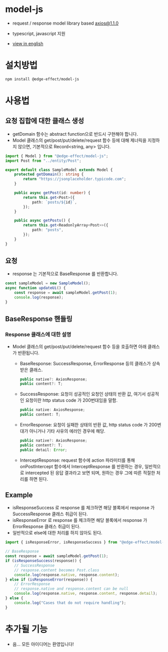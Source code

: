 # model-js

-   request / response model library based [axios@1.1.0](https://www.npmjs.com/package/axios)

-   typescript, javascript 지원

-   [view in english](https://github.com/Team-EdgeEffect/model-js/blob/main/README_EN.md)

# 설치방법

```bash
npm install @edge-effect/model-js
```

# 사용법

## 요청 집합에 대한 클래스 생성

-   getDomain 함수는 abstract function으로 반드시 구현해야 합니다.
-   Model 클래스의 get/post/put/delete/request 함수 등에 대해 제너릭을 지정하지 않으면, 기본적으로 Record<string, any> 입니다.

```typescript
import { Model } from "@edge-effect/model-js";
import Post from "../entity/Post";

export default class SampleModel extends Model {
    protected getDomain(): string {
        return "https://jsonplaceholder.typicode.com";
    }

    public async getPost(id: number) {
        return this.get<Post>({
            path: `posts/${id}`,
        });
    }

    public async getPosts() {
        return this.get<ReadonlyArray<Post>>({
            path: "posts",
        });
    }
}
```

## 요청

-   response 는 기본적으로 BaseResponse 를 반환합니다.

```typescript
const sampleModel = new SampleModel();
async function updateUi() {
    const response = await sampleModel.getPost(1);
    console.log(response);
}
```

## BaseResponse 핸들링

### Response 클래스에 대한 설명

-   Model 클래스의 get/post/put/delete/request 함수 등을 호출하면 아래 클래스가 반환됩니다.

    -   BaseResponse: SuccessResponse, ErrorResponse 등의 클래스가 상속 받은 클래스.

        ```typescript
        public native?: AxiosResponse;
        public content?: T;
        ```

    -   SuccessResponse: 요청이 성공적인 요청인 상태의 반환 값, 여기서 성공적인 요청이란 http status code 가 200번대임을 말함.

        ```typescript
        public native: AxiosResponse;
        public content: T;
        ```

    -   ErrorResponse: 요청이 실패한 상태의 반환 값, http status code 가 200번대가 아니거나 기타 사유의 에러인 경우에 해당.

        ```typescript
        public native?: AxiosResponse;
        public content?: T;
        public detail: Error;
        ```

    -   InterceptResponse: request 함수에 action 파라미터를 통해 onPostIntercept 함수에서 InterceptResponse 를 반환하는 경우, 일반적으로 intercepted 된 응답 결과라고 보면 되며, 원하는 경우 그에 따른 적절한 처리를 하면 된다.

## Example

-   isResponseSuccess 로 response 를 체크하면 해당 블록에서 response 가 SuccessResponse 클래스 취급이 된다.
-   isResponseError 로 response 를 체크하면 해당 블록에서 response 가 ErrorResponse 클래스 취급이 된다.
-   일반적으로 else에 대한 처리를 하지 않아도 된다.

```typescript
import { isResponseError, isResponseSuccess } from "@edge-effect/model-js";

// BaseResponse
const response = await sampleModel.getPost(1);
if (isResponseSuccess(response)) {
    // SuccessResponse
    // response.content becomes Post.class
    console.log(response.native, response.content);
} else if (isResponseError(response)) {
    // ErrorResponse
    // response.native and response.content can be null
    console.log(response.native, response.content, response.detail);
} else {
    console.log("Cases that do not require handling");
}
```

# 추가될 기능

-   음... 모든 아이디어는 환영입니다!
